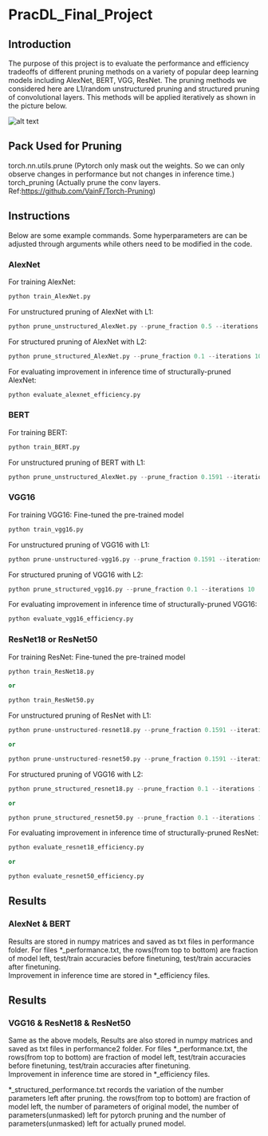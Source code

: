 # PracDL_Final_Project
## Introduction
The purpose of this project is to evaluate the performance and efficiency 
tradeoffs of different pruning methods on a variety of popular deep learning 
models including AlexNet, BERT, VGG, ResNet. The pruning methods we considered
here are L1/random unstructured pruning and structured pruning of convolutional
layers. This methods will be applied iteratively as shown in the picture below.

![alt text](http://jacobgil.github.io/assets/pruning_steps.png)

## Pack Used for Pruning
torch.nn.utils.prune (Pytorch only mask out the weights. So we can only observe 
changes in performance but not changes in inference time.)  
torch_pruning (Actually prune the conv layers. Ref:https://github.com/VainF/Torch-Pruning)

## Instructions
Below are some example commands. Some hyperparameters are can be adjusted
through arguments while others need to be modified in the code.

### AlexNet
For training AlexNet:
```python
python train_AlexNet.py
```
For unstructured pruning of AlexNet with L1:
```python
python prune_unstructured_AlexNet.py --prune_fraction 0.5 --iterations 6
```
For structured pruning of AlexNet with L2:
```python
python prune_structured_AlexNet.py --prune_fraction 0.1 --iterations 10
```
For evaluating improvement in inference time of structurally-pruned AlexNet:
```python
python evaluate_alexnet_efficiency.py
```
### BERT
For training BERT:
```python
python train_BERT.py
```
For unstructured pruning of BERT with L1:
```python
python prune_unstructured_AlexNet.py --prune_fraction 0.1591 --iterations 12
```

### VGG16
For training VGG16: Fine-tuned the pre-trained model
```python
python train_vgg16.py
```
For unstructured pruning of VGG16 with L1:
```python
python prune-unstructured-vgg16.py --prune_fraction 0.1591 --iterations 12
```
For structured pruning of VGG16 with L2:
```python
python prune_structured_vgg16.py --prune_fraction 0.1 --iterations 10
```
For evaluating improvement in inference time of structurally-pruned VGG16:
```python
python evaluate_vgg16_efficiency.py
```


### ResNet18 or ResNet50 
For training ResNet: Fine-tuned the pre-trained model
```python
python train_ResNet18.py

or

python train_ResNet50.py
```
For unstructured pruning of ResNet with L1:
```python
python prune-unstructured-resnet18.py --prune_fraction 0.1591 --iterations 10

or 

python prune-unstructured-resnet50.py --prune_fraction 0.1591 --iterations 10
```
For structured pruning of VGG16 with L2:
```python
python prune_structured_resnet18.py --prune_fraction 0.1 --iterations 10

or

python prune_structured_resnet50.py --prune_fraction 0.1 --iterations 10
```

For evaluating improvement in inference time of structurally-pruned ResNet:
```python
python evaluate_resnet18_efficiency.py

or 

python evaluate_resnet50_efficiency.py
```


## Results
### AlexNet & BERT
Results are stored in numpy matrices and saved as txt files in performance folder.
For files *_performance.txt, the rows(from top to bottom) are fraction of model left, 
test/train accuracies before finetuning, test/train accuracies after finetuning.  
Improvement in inference time are stored in *_efficiency files.

## Results
### VGG16 & ResNet18 & ResNet50
Same as the above models, Results are also stored in numpy matrices and saved as txt files in performance2 folder.
For files *_performance.txt, the rows(from top to bottom) are fraction of model left, 
test/train accuracies before finetuning, test/train accuracies after finetuning.  
Improvement in inference time are stored in *_efficiency files.

*_structured_performance.txt records the variation of the number parameters left after pruning.
the rows(from top to bottom) are fraction of model left, the number of parameters of original model, the number of parameters(unmasked) left for pytorch pruning and the number of parameters(unmasked) left for actually pruned model.


